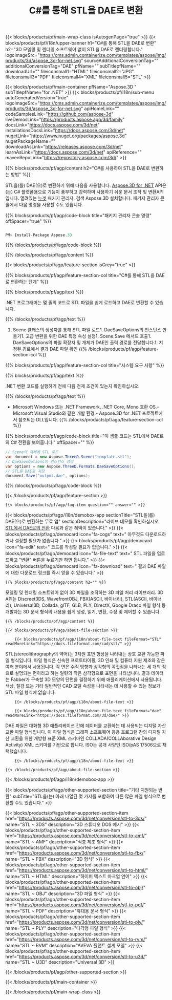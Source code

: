 ﻿---
title: C#를 통해 STL을 DAE로 변환 
weight: 2040
url: /ko/net/conversion/stl-to-dae/ 
description: STL에서 DAE로의 C# 변환을 위한 샘플 코드. VB.NET, Asp.NET 또는 모든 .NET 기반 애플리케이션 내에서 배치 STL 파일을 DAE로 변환하는 API 예제 코드를 사용합니다.
---
{{< blocks/products/pf/main-wrap-class isAutogenPage="true" >}}
{{< blocks/products/pf/i18n/upper-banner h1="C#를 통해 STL을 DAE로 변환" h2="3D 모델링 및 렌더링 소프트웨어 없이 STL을 DAE로 렌더링합니다." logoImageSrc="https://cms.admin.containerize.com/templates/aspose/img/products/3d/aspose_3d-for-net.svg" sourceAdditionalConversionTag="" additionalConversionTag="DAE" pfName="" subTitlepfName="" downloadUrl="" fileiconsmall1="HTML" fileiconsmall2="JPG" fileiconsmall3="PDF" fileiconsmall4="XML" fileiconsmall5="STL" >}}

{{< blocks/products/pf/main-container pfName="Aspose.3D " subTitlepfName="for .NET" >}}
{{< blocks/products/pf/i18n/sub-menu autoGeneratedVersion="true" logoImageSrc="https://cms.admin.containerize.com/templates/aspose/img/products/3d/aspose_3d-for-net.svg" apiHomeLink="" codeSamplesLink="https://github.com/aspose-3d" liveDemosLink="https://products.aspose.app/3d/family" docsLink="https://docs.aspose.com/3d/net" installationsDocsLink="https://docs.aspose.com/3d/net" nugetLink="https://www.nuget.org/packages/aspose.3d" nugetPackageName="" downloadAsLink="https://releases.aspose.com/3d/net" learnAsLink="https://docs.aspose.com/3d/net" apiReference="" mavenRepoLink="https://repository.aspose.com/3d/" >}}

{{% blocks/products/pf/agp/content h2="C#를 사용하여 STL을 DAE로 변환하는 방법" %}}

 STL을(를) DAE(으)로 변환하기 위해 다음을 사용합니다.
 [Aspose.3D for .NET](https://products.aspose.com/3d/net) 
 API은(는) C# 플랫폼용으로 기능이 풍부하고 강력하며 사용하기 쉬운 문서 조작 및 변환API입니다. 열려있는
 [누겟](https://www.nuget.org/packages/aspose.3d) 
 패키지 관리자, 검색
 Aspose.3D 
 설치합니다. 패키지 관리자 콘솔에서 다음 명령을 사용할 수도 있습니다.

{{% blocks/products/pf/agp/code-block title="패키지 관리자 콘솔 명령" offSpacer="true" %}}

```cs

PM> Install-Package Aspose.3D


```

{{% /blocks/products/pf/agp/code-block %}}

{{% /blocks/products/pf/agp/content %}}

{{< blocks/products/pf/agp/feature-section isGrey="true" >}}

{{% blocks/products/pf/agp/feature-section-col title="C#를 통해 STL을 DAE로 변환하는 단계" %}}

{{% blocks/products/pf/agp/text %}}

 .NET 프로그래머는 몇 줄의 코드로 STL 파일을 쉽게 로드하고 DAE로 변환할 수 있습니다.

{{% /blocks/products/pf/agp/text %}}

1. Scene 클래스의 생성자를 통해 STL 파일 로드1. DaeSaveOptions의 인스턴스 만들기1. 고급 변환을 위한 DAE 특정 속성 설정1. Scene.Save 메서드 호출1. DaeSaveOptions의 파일 확장자 및 개체가 DAE인 출력 경로를 전달합니다.1. 지정된 경로에서 결과 DAE 파일 확인
{{% /blocks/products/pf/agp/feature-section-col %}}

{{% blocks/products/pf/agp/feature-section-col title="시스템 요구 사항" %}}

{{% blocks/products/pf/agp/text %}}

 .NET 변환 코드를 실행하기 전에 다음 전제 조건이 있는지 확인하십시오.

{{% /blocks/products/pf/agp/text %}}

- Microsoft Windows 또는 .NET Framework, .NET Core, Mono 호환 OS.- Microsoft Visual Studio와 같은 개발 환경.- Aspose.3D for .NET 프로젝트에서 참조되는 DLL입니다.
{{% /blocks/products/pf/agp/feature-section-col %}}

{{% blocks/products/pf/agp/code-block title="이 샘플 코드는 STL에서 DAE로의 C# 전환을 보여줍니다." offSpacer="" %}}

```cs
// Scene의 객체에 STL 로드 
var document = new Aspose.ThreeD.Scene("template.stl");
// DaeSaveOptions의 인스턴스 생성 
var options = new Aspose.ThreeD.Formats.DaeSaveOptions();
// STL을 DAE로 저장 
document.Save("output.dae", options); 


```

{{% /blocks/products/pf/agp/code-block %}}

{{< /blocks/products/pf/agp/feature-section >}}

    {{< blocks/products/pf/agp/faq-item question="" answer="" >}}
 

<!-- aboutfile Starts -->

{{< blocks/products/pf/agp/i18n/demobox-app sectionTitle="STL을(를) DAE(으)로 변환하는 무료 앱" sectionDescription="라이브 데모를 확인하십시오. [STL에서 DAE로의 전환](https://products.aspose.app/3d/conversion/stl-to-dae) 다음과 같은 혜택이 있습니다." >}}
        {{< blocks/products/pf/agp/democard icon="fa-cogs" text=" 아무것도 다운로드하거나 설정할 필요가 없습니다." >}}
        {{< blocks/products/pf/agp/democard icon="fa-edit" text=" 코드를 작성할 필요가 없습니다." >}}
        {{< blocks/products/pf/agp/democard icon="fa-file-text" text=" STL 파일을 업로드하고 \"변환\" 버튼을 누르기만 하면 됩니다." >}}
        {{< blocks/products/pf/agp/democard icon="fa-download" text=" 결과 DAE 파일에 대한 다운로드 링크를 즉시 얻을 수 있습니다." >}}

    {{% blocks/products/pf/agp/content h2="" %}}

 모델링 및 렌더링 소프트웨어 없이 3D 파일을 조작하는 3D 파일 처리 라이브러리. 3D API는 Discreet3DS, WavefrontOBJ, FBX(ASCII, 바이너리), STL(ASCII, 바이너리), Universal3D, Collada, glTF, GLB, PLY, DirectX, Google Draco 파일 형식 등 개발자는 3D 문서 형식의 내용을 쉽게 생성, 읽기, 변환, 수정 및 제어할 수 있습니다.



    {{% /blocks/products/pf/agp/content %}}

    {{< blocks/products/pf/agp/about-file-section >}}

        {{< blocks/products/pf/agp/i18n/about-file-text fileFormat="STL" readMoreLink="https://docs.fileformat.com/cad/stl/" >}}
STL(stereolithrography의 약어)는 3차원 표면 형상을 나타내는 상호 교환 가능한 파일 형식입니다. 파일 형식은 신속한 프로토타이핑, 3D 인쇄 및 컴퓨터 지원 제조와 같은 여러 분야에서 사용됩니다. 각 면은 수직 방향과 삼각형의 꼭짓점을 나타내는 세 개의 점으로 설명되는 면이라고 하는 일련의 작은 삼각형으로 표면을 나타냅니다. 결과 데이터는 Fabber가 구축할 3D 모양의 단면을 결정하기 위해 애플리케이션에서 사용됩니다. 색상, 질감 또는 기타 일반적인 CAD 모델 속성을 나타내는 데 사용할 수 있는 정보가 STL 파일 형식에 없습니다.

        {{< /blocks/products/pf/agp/i18n/about-file-text >}}

        {{< blocks/products/pf/agp/i18n/about-file-text fileFormat="dae" readMoreLink="https://docs.fileformat.com/3d/dae/" >}}
DAE 파일은 대화형 3D 애플리케이션 간에 데이터를 교환하는 데 사용되는 디지털 자산 교환 파일 형식입니다. 이 파일 형식은 그래픽 소프트웨어 응용 프로그램 간의 디지털 자산 교환을 위한 개방형 표준 XML 스키마인 COLLADA(COLLAborative Design Activity) XML 스키마를 기반으로 합니다. ISO는 공개 사양인 ISO/pAS 17506으로 채택했습니다.

        {{< /blocks/products/pf/agp/i18n/about-file-text >}}

    {{< /blocks/products/pf/agp/about-file-section >}}

{{< /blocks/products/pf/agp/i18n/demobox-app >}}

<!-- aboutfile Ends -->

{{< blocks/products/pf/agp/other-supported-section title="기타 지원되는 변환" subTitle="STL을(는) 아래 나열된 몇 가지를 포함하여 다른 많은 파일 형식으로 변환할 수도 있습니다." >}}

{{< blocks/products/pf/agp/other-supported-section-item href="https://products.aspose.com/3d/net/conversion/stl-to-3ds/" name="STL ~ 3DS" description="3D 스튜디오 DOS 메시" >}}
{{< blocks/products/pf/agp/other-supported-section-item href="https://products.aspose.com/3d/net/conversion/stl-to-amf/" name="STL ~ AMF" description="적층 제조 형식" >}}
{{< blocks/products/pf/agp/other-supported-section-item href="https://products.aspose.com/3d/net/conversion/stl-to-fbx/" name="STL ~ FBX" description="3D 형식" >}}
{{< blocks/products/pf/agp/other-supported-section-item href="https://products.aspose.com/3d/net/conversion/stl-to-html/" name="STL ~ HTML" description="하이퍼 텍스트 마크업 언어" >}}
{{< blocks/products/pf/agp/other-supported-section-item href="https://products.aspose.com/3d/net/conversion/stl-to-obj/" name="STL ~ OBJ" description="3D 파일 형식" >}}
{{< blocks/products/pf/agp/other-supported-section-item href="https://products.aspose.com/3d/net/conversion/stl-to-pdf/" name="STL ~ PDF" description="휴대용 문서 형식" >}}
{{< blocks/products/pf/agp/other-supported-section-item href="https://products.aspose.com/3d/net/conversion/stl-to-ply/" name="STL ~ PLY" description="다각형 파일 형식" >}}
{{< blocks/products/pf/agp/other-supported-section-item href="https://products.aspose.com/3d/net/conversion/stl-to-rvm/" name="STL ~ RVM" description="AVEVA 플랜트 설계 모델" >}}
{{< blocks/products/pf/agp/other-supported-section-item href="https://products.aspose.com/3d/net/conversion/stl-to-u3d/" name="STL ~ U3D" description="Universal 3D" >}}

{{< /blocks/products/pf/agp/other-supported-section >}}

{{< /blocks/products/pf/main-container >}}
    
{{< /blocks/products/pf/main-wrap-class >}}